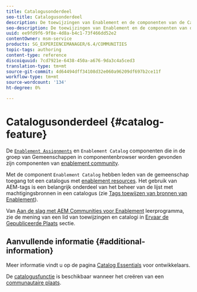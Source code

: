 ```yaml
---
title: Catalogusonderdeel
seo-title: Catalogusonderdeel
description: De toewijzingen van Enablement en de componenten van de Catalogus van Enablement zijn componenten van een enablement gemeenschap
seo-description: De toewijzingen van Enablement en de componenten van de Catalogus van Enablement zijn componenten van een enablement gemeenschap
uuid: ee9fd9f6-9f8e-4d8a-b4c1-73f466dd52e2
contentOwner: msm-service
products: SG_EXPERIENCEMANAGER/6.4/COMMUNITIES
topic-tags: authoring
content-type: reference
discoiquuid: 7cd7921e-6438-450a-a676-9da3c4a5ced3
translation-type: tm+mt
source-git-commit: 4d64494dff34108d32e060a96209df697b2ce11f
workflow-type: tm+mt
source-wordcount: '134'
ht-degree: 0%

---
```



# Catalogusonderdeel {#catalog-feature}

De [ `Enablement Assignments`](assignments.md) en `Enablement Catalog` componenten die in de groep van Gemeenschappen in componentenbrowser worden gevonden zijn componenten van [enablement community](overview.md#enablement-community).

Met de component `Enablement Catalog` hebben leden van de gemeenschap toegang tot een catalogus met [enablement resources](resources.md). Het gebruik van AEM-tags is een belangrijk onderdeel van het beheer van de lijst met machtigingsbronnen in een catalogus (zie [Tags toewijzen van bronnen van Enablement](tag-resources.md)).

Van [Aan de slag met AEM Communities voor Enablement](getting-started-enablement.md) leerprogramma, zie de mening van een lid van toewijzingen en catalogi in [Ervaar de Gepubliceerde Plaats](enablement-published-site.md) sectie.

## Aanvullende informatie {#additional-information}

Meer informatie vindt u op de pagina [Catalog Essentials](catalog-developer-essentials.md) voor ontwikkelaars.

De [catalogusfunctie](functions.md#catalog-function) is beschikbaar wanneer het creëren van een [communautaire plaats](sites-console.md).

